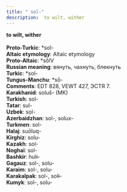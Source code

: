 ```yaml
---
title: " sol-"
description:  to wilt, wither
---
```

<strong> to wilt, wither</strong><br><br>
<strong>Proto-Turkic</strong>:  *sol-<br>
<strong>Altaic etymology</strong>:  Altaic etymology<br>
<strong> Proto-Altaic</strong>:  *sṑlV<br>
<strong>Russian meaning</strong>:  вянуть, чахнуть, блекнуть<br>
<strong>Turkic</strong>:  *sol-<br>
<strong>Tungus-Manchu</strong>:  *sō-<br>
<strong>Comments</strong>:  EDT 828, VEWT 427, ЭСТЯ 7.<br>
<strong>Karakhanid</strong>:  soluš- (MK)<br>
<strong>Turkish</strong>:  sol-<br>
<strong>Tatar</strong>:  sul-<br>
<strong>Uzbek</strong>:  sọl-<br>
<strong>Azerbaidzhan</strong>:  sol-, solux-<br>
<strong>Turkmen</strong>:  sol-<br>
<strong>Halaj</strong>:  suōluq-<br>
<strong>Kirghiz</strong>:  solu-<br>
<strong>Kazakh</strong>:  sol-<br>
<strong>Noghai</strong>:  sol-<br>
<strong>Bashkir</strong>:  hulɨ-<br>
<strong>Gagauz</strong>:  sol-, solu-<br>
<strong>Karaim</strong>:  sol-, solu-<br>
<strong>Karakalpak</strong>:  sol-, solɨ-<br>
<strong>Kumyk</strong>:  sol-, solu-<br>


